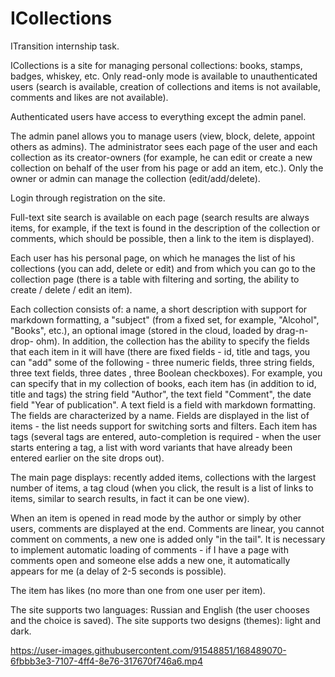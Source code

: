# ICollections
ITransition internship task.

ICollections is a site for managing personal collections: books, stamps, badges, whiskey, etc.
Only read-only mode is available to unauthenticated users (search is available, creation of collections and items is not available, comments and likes are not available).

Authenticated users have access to everything except the admin panel.

The admin panel allows you to manage users (view, block, delete, appoint others as admins). The administrator sees each page of the user and each collection as its creator-owners (for example, he can edit or create a new collection on behalf of the user from his page or add an item, etc.). Only the owner or admin can manage the collection (edit/add/delete).

Login through registration on the site.

Full-text site search is available on each page (search results are always items, for example, if the text is found in the description of the collection or comments, which should be possible, then a link to the item is displayed).

Each user has his personal page, on which he manages the list of his collections (you can add, delete or edit) and from which you can go to the collection page (there is a table with filtering and sorting, the ability to create / delete / edit an item).

Each collection consists of: a name, a short description with support for markdown formatting, a "subject" (from a fixed set, for example, "Alcohol", "Books", etc.), an optional image (stored in the cloud, loaded by drag-n-drop- ohm). In addition, the collection has the ability to specify the fields that each item in it will have (there are fixed fields - id, title and tags, you can "add" some of the following - three numeric fields, three string fields, three text fields, three dates , three Boolean checkboxes). For example, you can specify that in my collection of books, each item has (in addition to id, title and tags) the string field "Author", the text field "Comment", the date field "Year of publication". A text field is a field with markdown formatting. The fields are characterized by a name. Fields are displayed in the list of items - the list needs support for switching sorts and filters.
Each item has tags (several tags are entered, auto-completion is required - when the user starts entering a tag, a list with word variants that have already been entered earlier on the site drops out).

The main page displays: recently added items, collections with the largest number of items, a tag cloud (when you click, the result is a list of links to items, similar to search results, in fact it can be one view).

When an item is opened in read mode by the author or simply by other users, comments are displayed at the end. Comments are linear, you cannot comment on comments, a new one is added only "in the tail". It is necessary to implement automatic loading of comments - if I have a page with comments open and someone else adds a new one, it automatically appears for me (a delay of 2-5 seconds is possible).

The item has likes (no more than one from one user per item).

The site supports two languages: Russian and English (the user chooses and the choice is saved). 
The site supports two designs (themes): light and dark.

https://user-images.githubusercontent.com/91548851/168489070-6fbbb3e3-7107-4ff4-8e76-317670f746a6.mp4

